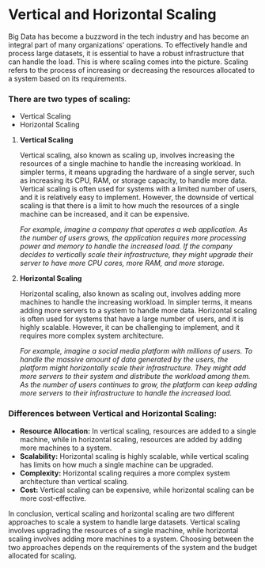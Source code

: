 # Vertical and Horizontal Scaling

Big Data has become a buzzword in the tech industry and has become an integral part of many organizations' operations. To effectively handle and process large datasets, it is essential to have a robust infrastructure that can handle the load. This is where scaling comes into the picture. Scaling refers to the process of increasing or decreasing the resources allocated to a system based on its requirements.

### There are two types of scaling:
- Vertical Scaling
- Horizontal Scaling

1. **Vertical Scaling**

   Vertical scaling, also known as scaling up, involves increasing the resources of a single machine to handle the increasing workload. In simpler terms, it means upgrading the hardware of a single server, such as increasing its CPU, RAM, or storage capacity, to handle more data. Vertical scaling is often used for systems with a limited number of users, and it is relatively easy to implement. However, the downside of vertical scaling is that there is a limit to how much the resources of a single machine can be increased, and it can be expensive.

   _For example, imagine a company that operates a web application. As the number of users grows, the application requires more processing power and memory to handle the increased load. If the company decides to vertically scale their infrastructure, they might upgrade their server to have more CPU cores, more RAM, and more storage._

2. **Horizontal Scaling**

   Horizontal scaling, also known as scaling out, involves adding more machines to handle the increasing workload. In simpler terms, it means adding more servers to a system to handle more data. Horizontal scaling is often used for systems that have a large number of users, and it is highly scalable. However, it can be challenging to implement, and it requires more complex system architecture.

   _For example, imagine a social media platform with millions of users. To handle the massive amount of data generated by the users, the platform might horizontally scale their infrastructure. They might add more servers to their system and distribute the workload among them. As the number of users continues to grow, the platform can keep adding more servers to their infrastructure to handle the increased load._

### Differences between Vertical and Horizontal Scaling:

- **Resource Allocation:** In vertical scaling, resources are added to a single machine, while in horizontal scaling, resources are added by adding more machines to a system.
- **Scalability:** Horizontal scaling is highly scalable, while vertical scaling has limits on how much a single machine can be upgraded.
- **Complexity:** Horizontal scaling requires a more complex system architecture than vertical scaling.
- **Cost:** Vertical scaling can be expensive, while horizontal scaling can be more cost-effective.

In conclusion, vertical scaling and horizontal scaling are two different approaches to scale a system to handle large datasets. Vertical scaling involves upgrading the resources of a single machine, while horizontal scaling involves adding more machines to a system. Choosing between the two approaches depends on the requirements of the system and the budget allocated for scaling.
